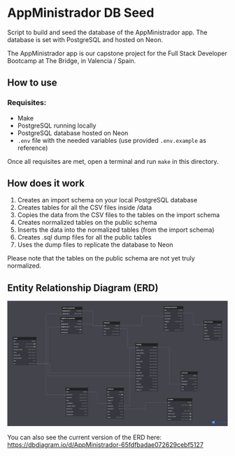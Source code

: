 # AppMinistrador DB Seed

Script to build and seed the database of the AppMinistrador app. The database is set with PostgreSQL and hosted on Neon.

The AppMinistrador app is our capstone project for the Full Stack Developer Bootcamp at The Bridge, in Valencia / Spain.  

## How to use

### Requisites:

- Make
- PostgreSQL running locally
- PostgreSQL database hosted on Neon
- `.env` file with the needed variables (use provided `.env.example` as reference)

Once all requisites are met, open a terminal and run `make` in this directory.

## How does it work

1. Creates an import schema on your local PostgreSQL database
2. Creates tables for all the CSV files inside /data
3. Copies the data from the CSV files to the tables on the import schema
4. Creates normalized tables on the public schema
5. Inserts the data into the normalized tables (from the import schema)
6. Creates .sql dump files for all the public tables
7. Uses the dump files to replicate the database to Neon

Please note that the tables on the public schema are not yet truly normalized.

## Entity Relationship Diagram (ERD)

![Entity Relationship Diagram](./snapshots/AppMinistradorDB_v1.2.png)

You can also see the current version of the ERD here: https://dbdiagram.io/d/AppMinistrador-65fdfbadae072629cebf5127